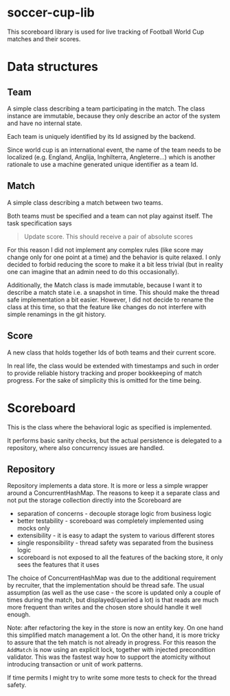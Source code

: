 # soccer-cup-lib

This scoreboard library is used for live tracking of Football World Cup matches and their scores.

# Data structures
## Team
A simple class describing a team participating in the match. The class instance are immutable, because they only
describe an actor of the system and have no internal state.

Each team is uniquely identified by its Id assigned by the backend. 

Since world cup is an international event, the name of the team needs to be localized (e.g. England, Anglija, Inghilterra, Angleterre...)
which is another rationale to use a machine generated unique identifier as a team Id.

## Match
A simple class describing a match between two teams.

Both teams must be specified and a team can not play against itself.
The task specification says 
>Update score. This should receive a pair of absolute scores

For this reason I did not implement any complex rules (like score may change only for one point at a time) and
the behavior is quite relaxed. I only decided to forbid reducing the score to make it a bit
less trivial (but in reality one can imagine that an admin need to do this occasionally).

Additionally, the Match class is made immutable, because I want it to describe a match state i.e. a snapshot in time.
This should make the thread safe implementation a bit easier. However, I did not decide to rename the class at this time,
so that the feature like changes do not interfere with simple renamings in the git history. 

## Score
A new class that holds together Ids of both teams and their current score.

In real life, the class would be extended with timestamps and such in order to provide reliable 
history tracking and proper bookkeeping of match progress. For the sake of simplicity this is omitted for the
time being.

# Scoreboard
This is the class where the behavioral logic as specified is implemented.

It performs basic sanity checks, but the actual persistence is delegated to a repository, where also
concurrency issues are handled.

## Repository
Repository implements a data store. It is more or less a simple wrapper around a ConcurrentHashMap.
The reasons to keep it a separate class and not put the storage collection directly into the Scoreboard are
- separation of concerns - decouple storage logic from business logic
- better testability - scoreboard was completely implemented using mocks only
- extensibility - it is easy to adapt the system to various different stores
- single responsibility - thread safety was separated from the business logic
- scoreboard is not exposed to all the features of the backing store, it only sees the features that it uses

The choice of ConcurrentHashMap was due to the additional requirement by recruiter, that the implementation should be 
thread safe. The usual assumption (as well as the use case - the score is updated only a couple of times during the match,
but displayed/queried a lot) is that reads are much more frequent than writes and the chosen
store should handle it well enough.

Note: after refactoring the key in the store is now an entity key. On one hand this simplified match management a lot. On
the other hand, it is more tricky to assure that the teh match is not already in progress.
For this reason the `AddMatch` is now using an explicit lock, together with injected precondition 
validator. This was the fastest way how to support the atomicity without introducing transaction 
or unit of work patterns.

If time permits I might try to write some more tests to check for the thread safety.
